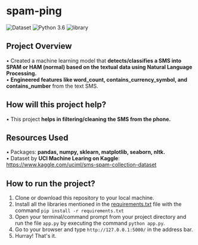 # spam-ping

![Dataset](https://img.shields.io/badge/Dataset-Kaggle-blue.svg) ![Python 3.6](https://img.shields.io/badge/Python-3.6-brightgreen.svg) ![library](https://img.shields.io/badge/Library-nltk,_sklearn-orange.svg)

## Project Overview
• Created a machine learning model that **detects/classifies a SMS into SPAM or HAM (normal) based on the textual data using Natural Language Processing.**<br/>
• **Engineered features like word_count, contains_currency_symbol, and contains_number** from the text SMS.

## How will this project help?
• This project **helps in filtering/cleaning the SMS from the phone.**

## Resources Used
• Packages: **pandas, numpy, sklearn, matplotlib, seaborn, nltk.**<br/>
• Dataset by **UCI Machine Learing on Kaggle**: https://www.kaggle.com/uciml/sms-spam-collection-dataset

## How to run the project?

1. Clone or download this repository to your local machine.
2. Install all the libraries mentioned in the [requirements.txt]() file with the command `pip install -r requirements.txt` 
3. Open your terminal/command prompt from your project directory and run the file `app.py` by executing the command `python app.py`.
4. Go to your browser and type `http://127.0.0.1:5000/` in the address bar.
5. Hurray! That's it.
